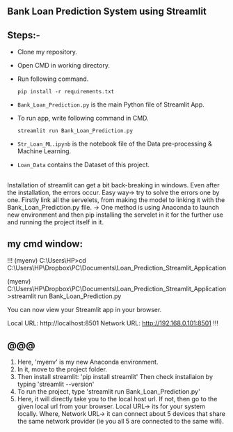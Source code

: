 ##  Bank Loan Prediction System using Streamlit

## Steps:-

- Clone my repository.
- Open CMD in working directory.
- Run following command.

  ```
  pip install -r requirements.txt
  ```
- `Bank_Loan_Prediction.py` is the main Python file of Streamlit App. 
- To run app, write following command in CMD.

  ```
  streamlit run Bank_Loan_Prediction.py
  ```
- `Str_Loan_ML.ipynb` is the notebook file of the Data pre-processing & Machine Learning.
- `Loan_Data` contains the Dataset of this project.

## 
Installation of streamlit can get a bit back-breaking in windows. 
Even after the installation, the errors occur.
Easy way-> try to solve the errors one by one.
Firstly link all the servelets, from making the model to linking it with the  Bank_Loan_Prediction.py file.
-> One method is using Anaconda to launch new environment and then pip installing the servelet in it for the further use and running the project itself in it.

## my cmd window: 
!!!
(myenv) C:\Users\HP>cd C:\Users\HP\Dropbox\PC\Documents\Loan_Prediction_Streamlit_Application

(myenv) C:\Users\HP\Dropbox\PC\Documents\Loan_Prediction_Streamlit_Application>streamlit run Bank_Loan_Prediction.py

  You can now view your Streamlit app in your browser.

  Local URL: http://localhost:8501
  Network URL: http://192.168.0.101:8501
!!!
## @@@
1. Here, 'myenv' is my new Anaconda environment.
2. In it, move to the project folder.
3. Then install streamlit:
    'pip install streamlit'
  Then check installaion by typing 
    'streamlit --version'
4. To run the project, type
    'streamlit run Bank_Loan_Prediction.py'
5. Here, it will directly take you to the local host url. 
  If not, then go to the given local url from your browser. 
  Local URL-> its for your system locally.
  Where, Network URL-> it can connect about 5 devices that share the same network provider (ie you all 5 are connected to the same wifi).
 